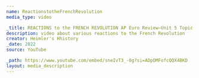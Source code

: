 ```yaml
---
name: ReactionstotheFrenchRevolution
media_type: video

_title: REACTIONS to the FRENCH REVOLUTION AP Euro Review—Unit 5 Topic 5
description: video about various reactions to the French Revolution
creator: Heimler's Hhistory
_date: 2022
source: YouTube

_path: https://www.youtube.com/embed/sneIvT3_-0g?si=ADpOMFofcQQX4BKD
layout: media_description
---
```

